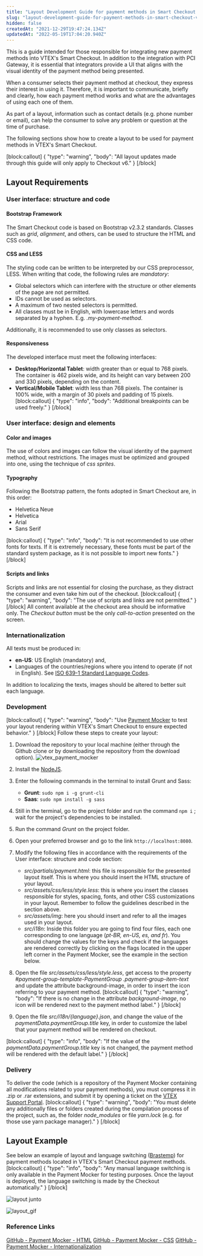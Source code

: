 ```yaml
---
title: "Layout Development Guide for payment methods in Smart Checkout VTEX"
slug: "layout-development-guide-for-payment-methods-in-smart-checkout-vtex"
hidden: false
createdAt: "2021-12-29T19:47:24.134Z"
updatedAt: "2022-05-19T17:04:20.940Z"
---
```


This is a guide intended for those responsible for ​​integrating new payment methods into VTEX's Smart Checkout. In addition to the integration with PCI Gateway, it is essential that integrators provide a UI that aligns with the visual identity of the payment method being presented.

When a consumer selects their payment method at checkout, they express their interest in using it. Therefore, it is important to communicate, briefly and clearly, how each payment method works and what are the advantages of using each one of them.

As part of a layout, information such as contact details (e.g. phone number or email), can help the consumer to solve any problem or question at the time of purchase.

The following sections show how to create a layout to be used for payment methods in VTEX's Smart Checkout.

[block:callout]
{
  "type": "warning",
  "body": "All layout updates made through this guide will only apply to Checkout v6."
}
[/block]

## Layout Requirements

### User interface: structure and code

#### Bootstrap Framework

The Smart Checkout code is based on Bootstrap v2.3.2 standards. Classes such as _grid_, _alignment_, and others, can be used to structure the HTML and CSS code.

#### CSS and LESS

The styling code can be written to be interpreted by our CSS preprocessor, LESS. When writing that code, the following rules are _mandatory_:

* Global selectors which can interfere with the structure or other elements of the page are not permitted.
* IDs cannot be used as selectors.
* A maximum of two nested selectors is permitted.
* All classes must be in English, with lowercase letters and words separated by a hyphen. E.g. _.my-payment-method_.

Additionally, it is recommended to use only classes as selectors.

#### Responsiveness

The developed interface must meet the following interfaces:

* **Desktop/Horizontal Tablet**: width greater than or equal to 768 pixels.
   The container is 462 pixels wide, and its height can vary between 200 and 330 pixels, depending on the content.
* **Vertical/Mobile Tablet**: width less than 768 pixels.
   The container is 100% wide, with a margin of 30 pixels and padding of 15 pixels.
[block:callout]
{
  "type": "info",
  "body": "Additional breakpoints can be used freely."
}
[/block]

### User interface: design and elements

#### Color and images

The use of colors and images can follow the visual identity of the payment method, without restrictions. The images must be optimized and grouped into one, using the technique of _css sprites_.

#### Typography

Following the Bootstrap pattern, the fonts adopted in Smart Checkout are, in this order:

* Helvetica Neue
* Helvetica
* Arial
* Sans Serif

[block:callout]
{
  "type": "info",
  "body": "It is not recommended to use other fonts for texts. If it is extremely necessary, these fonts must be part of the standard system package, as it is not possible to import new fonts."
}
[/block]

#### Scripts and links

Scripts and links are not essential for closing the purchase, as they distract the consumer and even take him out of the checkout.
[block:callout]
{
  "type": "warning",
  "body": "The use of scripts and links are not permitted."
}
[/block]
All content available at the checkout area should be informative only. The _Checkout button_ must be the only _call-to-action_ presented on the screen.

### Internationalization

All texts must be produced in:

* **en-US**: US English (mandatory) and,
* Languages of the countries/regions where you intend to operate (if not in English). See [ISO 639-1 Standard Language Codes](https://www.andiamo.co.uk/resources/iso-language-codes/).

In addition to localizing the texts, images should be altered to better suit each language.

### Development

[block:callout]
{
  "type": "warning",
  "body": "Use [Payment Mocker](https://github.com/vtex/payment-mocker) to test your layout rendering within VTEX's Smart Checkout to ensure expected behavior."
}
[/block]
Follow these steps to create your layout:

1. Download the repository to your local machine (either through the Github clone or by downloading the repository from the download option).
   ![vtex_payment_mocker](https://cdn.jsdelivr.net/gh/vtexdocs/dev-portal-content@readme-docs/docs/guides/Integration%20Guides/payments-integration-guide/53454c0-vtex_payment_mocker_98.png)

2. Install the [NodeJS](https://nodejs.org/en/).

3. Enter the following commands in the terminal to install Grunt and Sass:
   * **Grunt**: `sudo npm i -g grunt-cli`
   * **Saas**: `sudo npm install -g sass`

4. Still in the terminal, go to the project folder and run the command `npm i` ; wait for the project's  dependencies to be installed.

5. Run the command _Grunt_ on the project folder.

6. Open your preferred browser and go to the link `http://localhost:8080`.

7. Modify the following files in accordance with the requirements of the User interface: structure and code section:
   * _src/partials/payment.html_: this file is responsible for the presented layout itself. This is where you should insert the HTML structure of your layout.
   * _src/assets/css/less/style.less_: this is where you insert the classes responsible for styles, spacing, fonts, and other CSS customizations in your layout. Remember to follow the guidelines described in the section above.
   * _src/assets/img_: here you should insert and refer to all the images used in your layout.
   * _src/i18n_: Inside this folder you are going to find four files, each one corresponding to one language (_pt-BR, en-US, es, and fr_). You should change the values for the keys and check if the languages are rendered correctly by clicking on the flags located in the upper left corner in the Payment Mocker, see the example in the section below.

8. Open the file _src/assets/css/less/style.less_, get access to the property _#payment-group-template-PaymentGroup_ _.payment-group-item-text_ and update the attribute background-image, in order to insert the icon referring to your payment method.
[block:callout]
{
  "type": "warning",
  "body": "If there is no change in the attribute _background-image_, no icon will be rendered next to the payment method label."
}
[/block]

9. Open the file _src/i18n/{language}.json_, and change the value of the  _paymentData.paymentGroup.title_ key, in order to customize the label that your payment method will be rendered on checkout.

[block:callout]
{
  "type": "info",
  "body": "If the value of the _paymentData.paymentGroup.title_ key is not changed, the payment method will be rendered with the default label."
}
[/block]

### Delivery

To deliver the code (which is a repository of the Payment Mocker containing all modifications related to your payment methods), you must compress it in .zip or .rar extensions, and submit it by opening a ticket on the [VTEX Support Portal](https://help.vtex.com/support).
[block:callout]
{
  "type": "warning",
  "body": "You must delete any additionally files or folders created during the compilation process of the project, such as, the folder _node_modules_ or file _yarn.lock_ (e.g. for those use yarn package manager)."
}
[/block]
## Layout Example

See below an example of layout and language switching ([Brastemp](http://loja.brastemp.com.br/)) for payment methods located in VTEX's Smart Checkout payment methods.
[block:callout]
{
  "type": "info",
  "body": "Any manual language switching is only available in the Payment Mocker for testing purposes. Once the layout is deployed, the language switching is made by the Checkout automatically."
}
[/block]

![layout junto](https://cdn.jsdelivr.net/gh/vtexdocs/dev-portal-content@readme-docs/docs/guides/Integration%20Guides/payments-integration-guide/8abf7e5-layout_junto_144.png)

![layout_gif](https://cdn.jsdelivr.net/gh/vtexdocs/dev-portal-content@readme-docs/docs/guides/Integration%20Guides/payments-integration-guide/2b693ad-layout_gif_146.gif)

### Reference Links

[GitHub - Payment Mocker - HTML](https://github.com/vtex/payment-mocker/blob/master/src/partials/payment.html)
[GitHub - Payment Mocker - CSS](https://github.com/vtex/payment-mocker/blob/master/src/assets/css/less/style.less)
[GitHub - Payment Mocker - Internationalization](https://github.com/vtex/payment-mocker/tree/master/src/i18n)
